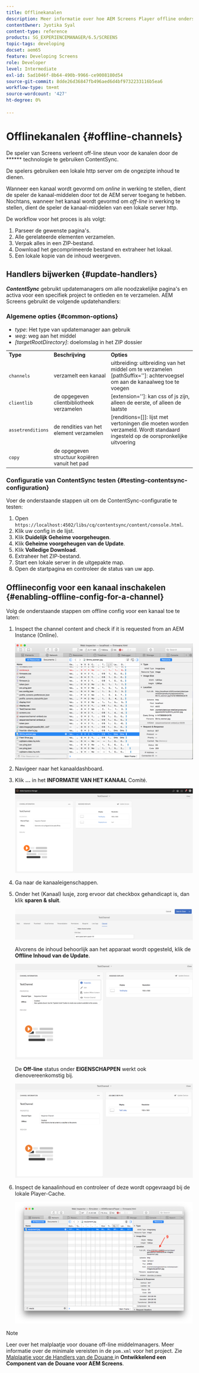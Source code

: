 ```yaml
---
title: Offlinekanalen
description: Meer informatie over hoe AEM Screens Player offline ondersteuning voor kanalen biedt met ContentSync-technologie.
contentOwner: Jyotika Syal
content-type: reference
products: SG_EXPERIENCEMANAGER/6.5/SCREENS
topic-tags: developing
docset: aem65
feature: Developing Screens
role: Developer
level: Intermediate
exl-id: 5ad1046f-8b64-490b-9966-ce9008180d54
source-git-commit: 8dde26d36847fb496aed6d4bf9732233116b5ea6
workflow-type: tm+mt
source-wordcount: '427'
ht-degree: 0%

---
```


# Offlinekanalen {#offline-channels}

De speler van Screens verleent off-line steun voor de kanalen door de ****** technologie te gebruiken ContentSync.

De spelers gebruiken een lokale http server om de ongezipte inhoud te dienen.

Wanneer een kanaal wordt gevormd om *online* in werking te stellen, dient de speler de kanaal-middelen door tot de AEM server toegang te hebben. Nochtans, wanneer het kanaal wordt gevormd om *off-line* in werking te stellen, dient de speler de kanaal-middelen van een lokale server http.

De workflow voor het proces is als volgt:

1. Parseer de gewenste pagina&#39;s.
1. Alle gerelateerde elementen verzamelen.
1. Verpak alles in een ZIP-bestand.
1. Download het gecomprimeerde bestand en extraheer het lokaal.
1. Een lokale kopie van de inhoud weergeven.

## Handlers bijwerken {#update-handlers}

***ContentSync*** gebruikt updatemanagers om alle noodzakelijke pagina&#39;s en activa voor een specifiek project te ontleden en te verzamelen. AEM Screens gebruikt de volgende updatehandlers:

### Algemene opties {#common-options}

* *type*: Het type van updatemanager aan gebruik
* *weg*: weg aan het middel
* *[targetRootDirectory]*: doelomslag in het ZIP dossier

<table>
 <tbody>
  <tr>
   <td><strong>Type</strong></td> 
   <td><strong>Beschrijving</strong></td> 
   <td><strong>Opties</strong></td> 
  </tr>
  <tr>
   <td><code>channels</code></td> 
   <td>verzamelt een kanaal</td> 
   <td>uitbreiding: uitbreiding van het middel om te verzamelen <br /> [pathSuffix='']: achtervoegsel om aan de kanaalweg toe te voegen <br /> </td> 
  </tr>
  <tr>
   <td><code>clientlib</code></td> 
   <td>de opgegeven clientbibliotheek verzamelen</td> 
   <td>[extension='']: kan css of js zijn, alleen de eerste, of alleen de laatste</td> 
  </tr>
  <tr>
   <td><code>assetrenditions</code></td> 
   <td>de rendities van het element verzamelen</td> 
   <td>[renditions=[]]: lijst met vertoningen die moeten worden verzameld. Wordt standaard ingesteld op de oorspronkelijke uitvoering</td> 
  </tr>
  <tr>
   <td><code>copy</code></td> 
   <td>de opgegeven structuur kopiëren vanuit het pad</td> 
   <td> </td> 
  </tr>
 </tbody>
</table>

### Configuratie van ContentSync testen {#testing-contentsync-configuration}

Voer de onderstaande stappen uit om de ContentSync-configuratie te testen:

1. Open `https://localhost:4502/libs/cq/contentsync/content/console.html`.
1. Klik uw config in de lijst.
1. Klik **Duidelijk Geheime voorgeheugen**.
1. Klik **Geheime voorgeheugen van de Update**.
1. Klik **Volledige Download**.
1. Extraheer het ZIP-bestand.
1. Start een lokale server in de uitgepakte map.
1. Open de startpagina en controleer de status van uw app.

## Offlineconfig voor een kanaal inschakelen {#enabling-offline-config-for-a-channel}

Volg de onderstaande stappen om offline config voor een kanaal toe te laten:

1. Inspect the channel content and check if it is requested from an AEM Instance (Online).

   ![ chlimage_1-24 ](assets/chlimage_1-24.png)

1. Navigeer naar het kanaaldashboard.
1. Klik **...** in het **INFORMATIE VAN HET KANAAL** Comité.

   ![ chlimage_1-25 ](assets/chlimage_1-25.png)

1. Ga naar de kanaaleigenschappen.
1. Onder het (Kanaal) lusje, zorg ervoor dat checkbox gehandicapt is, dan klik **sparen &amp; sluit**.

   ![ screen_shot_2017-12-19at122422pm ](assets/screen_shot_2017-12-19at122422pm.png)

   Alvorens de inhoud behoorlijk aan het apparaat wordt opgesteld, klik de **Offline Inhoud van de Update**.

   ![ screen_shot_2017-12-19at122637pm ](assets/screen_shot_2017-12-19at122637pm.png)

   De **Off-line** status onder **EIGENSCHAPPEN** werkt ook dienovereenkomstig bij.

   ![ screen_shot_2017-12-19at124735pm ](assets/screen_shot_2017-12-19at124735pm.png)

1. Inspect de kanaalinhoud en controleer of deze wordt opgevraagd bij de lokale Player-Cache.

   ![ chlimage_1-26 ](assets/chlimage_1-26.png)

>[!NOTE]
>
>Leer over het malplaatje voor douane off-line middelmanagers. Meer informatie over de minimale vereisten in de `pom.xml` voor het project. Zie [ Malplaatje voor de Handlers van de Douane ](/help/user-guide/developing-custom-component-tutorial-develop.md#custom-handlers) in **Ontwikkelend een Component van de Douane voor AEM Screens**.
